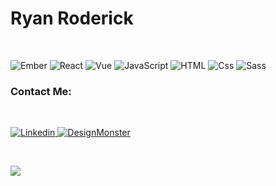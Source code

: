 # Ryan Roderick

<br>
<p>
  <img alt="Ember" src="https://img.shields.io/badge/Ember-orange?logo=ember.js&logoColor=white&style=for-the-badge" />
  <img alt="React" src="https://img.shields.io/badge/React-61DAFB?logo=react&logoColor=white&style=for-the-badge" />
  <img alt="Vue" src="https://img.shields.io/badge/Vue-green?logo=vue.js&logoColor=white&style=for-the-badge" />
  <img alt="JavaScript" src="https://img.shields.io/badge/JavaScript-F7DF1E?logo=javascript&logoColor=white&style=for-the-badge" />
  <img alt="HTML" src="https://img.shields.io/badge/HTML-E34F26?logo=html5&logoColor=white&style=for-the-badge" />
  <img alt="Css" src="https://img.shields.io/badge/CSS-1572B6?logo=css3&logoColor=white&style=for-the-badge" />
  <img alt="Sass" src="https://img.shields.io/badge/Sass-CC6699?logo=sass&logoColor=white&style=for-the-badge" />
</p>

### Contact Me:
<br>
<p>
  <a href="www.linkedin.com/in/ryan-roderick">
    <img
      alt="Linkedin"
      src="https://img.shields.io/badge/linkedin-0077B5?logo=linkedin&logoColor=white&style=for-the-badge"
    />
  </a>
  <a href="https://www.designmonster.com">
    <img
      alt="DesignMonster"
      src="https://img.shields.io/badge/DesignMonster-orange?&logoColor=white&style=for-the-badge"
    />
  </a>
 </p>
 <br>
 
 <p>
  <img src="https://github-readme-stats.vercel.app/api?username=RpRoderick" />
</p>
